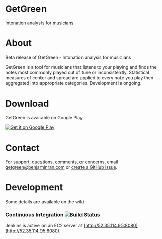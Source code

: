 # GetGreen

Intonation analysis for musicians

# About
Beta release of GetGreen - Intonation analysis for musicians

GetGreen is a tool for musicians that listens to your playing and finds the notes most commonly played out of tune or inconsistently. Statistical measures of center and spread are applied to every note you play then aggregated into appropriate categories. Development is ongoing.

# Download
GetGreen is available on Google Play

<a href="https://play.google.com/store/apps/details?id=com.bran.getgreen&utm_source=global_co&utm_medium=prtnr&utm_content=Mar2515&utm_campaign=PartBadge&pcampaignid=MKT-Other-global-all-co-prtnr-py-PartBadge-Mar2515-1"><img alt="Get it on Google Play" src="https://play.google.com/intl/en_us/badges/images/generic/en-play-badge.png" /></a>

# Contact
For support, questions, comments, or concerns, email <getgreen@benjaminran.com> or [create a GitHub issue](https://github.com/benjaminran/PitchPatterns/issues/new).

# Development
Some details are available on the wiki

### Continuous Integration [![Build Status](http://52.35.114.95:8080/buildStatus/icon?job=PitchPatterns)](http://52.35.114.95:8080/job/PitchPatterns/)

Jenkins is active on an EC2 server at [http://52.35.114.95:8080](http://52.35.114.95:8080).
